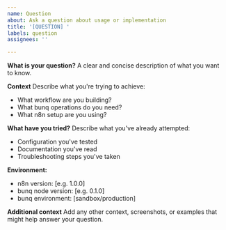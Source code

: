 ```yaml
---
name: Question
about: Ask a question about usage or implementation
title: '[QUESTION] '
labels: question
assignees: ''

---
```


**What is your question?**
A clear and concise description of what you want to know.

**Context**
Describe what you're trying to achieve:
- What workflow are you building?
- What bunq operations do you need?
- What n8n setup are you using?

**What have you tried?**
Describe what you've already attempted:
- Configuration you've tested
- Documentation you've read
- Troubleshooting steps you've taken

**Environment:**
 - n8n version: [e.g. 1.0.0]
 - bunq node version: [e.g. 0.1.0]
 - bunq environment: [sandbox/production]

**Additional context**
Add any other context, screenshots, or examples that might help answer your question.